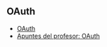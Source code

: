 ## OAuth

* [OAuth](http://oauth.net/)
* [Apuntes del profesor: OAuth](http://crguezl.github.io/apuntes-ruby/node767.html)
